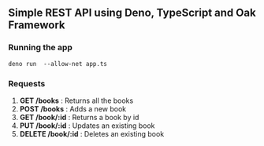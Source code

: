 ## Simple REST API using Deno, TypeScript and Oak Framework

### Running the app

```
deno run  --allow-net app.ts
```

### Requests

1. **GET /books** : Returns all the books
2. **POST /books** : Adds a new book
3. **GET /book/:id** : Returns a book by id
4. **PUT /book/:id** : Updates an existing book
5. **DELETE /book/:id** : Deletes an existing book
